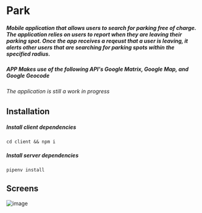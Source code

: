 # Park

##### Mobile application that allows users to search for parking free of charge. The application relies on users to report when they are leaving their parking spot. Once the app receives a reqeust that a user is leaving, it alerts other users that are searching for parking spots within the specified radius.

##### APP Makes use of the following API's Google Matrix, Google Map, and Google Geocode

###### The application is still a work in progress

## Installation
##### Install client dependencies 
``` cd client && npm i ```

##### Install server dependencies 
``` pipenv install ```

## Screens

![image](https://user-images.githubusercontent.com/30808913/47459353-eb2f7180-d7a9-11e8-9582-16d576e0a789.png)
